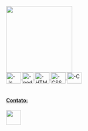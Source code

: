 <html>
<body>
  <div style="display: inline_block">
    <a href="https://github.com/jamirnasci">
    <img height="180em" src="https://github-readme-stats.vercel.app/api/top-langs/?username=jamirnasci&layout=compact&langs_count=7&theme=tokyonight"/>
  </div>
  <div style="display: inline_block">
    <img align="center" alt="-Js" height="30" width="40" src="https://cdn-icons-png.flaticon.com/512/5968/5968282.png">
    <img align="center" alt="-node" height="30" width="30" src="https://cdn.jsdelivr.net/gh/devicons/devicon/icons/nodejs/nodejs-original.svg">
    <img align="center" alt="-HTML" height="30" width="40" src="https://cdn.jsdelivr.net/gh/devicons/devicon/icons/html5/html5-original.svg">
    <img align="center" alt="-CSS" height="30" width="40" src="https://cdn.jsdelivr.net/gh/devicons/devicon/icons/css3/css3-original.svg">
    <img align="center" alt="-C" height="30" width="40" src="https://cdn.jsdelivr.net/gh/devicons/devicon/icons/c/c-original.svg">
  </div>
    <br>
  <div>
    <h4>Contato: </h4>
    <a href="http://api.whatsapp.com/send?phone=+5591983733745" target="_blank">
    <img width="40" height="40" src="https://cdn-icons-png.flaticon.com/512/1384/1384055.png" target="_blank"></a>
  </div>
</body>
</html>
